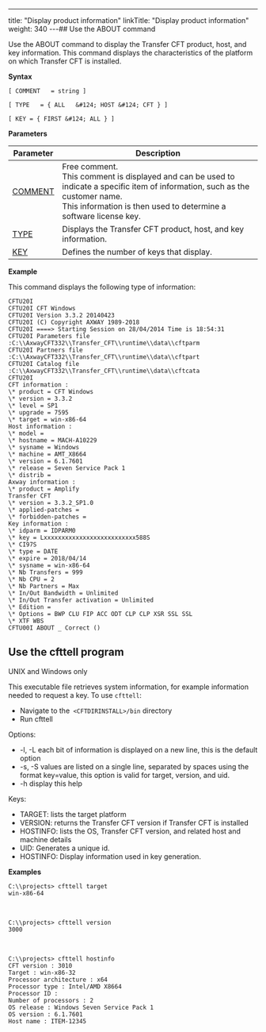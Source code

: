 ---
title: "Display product information"
linkTitle: "Display product information"
weight: 340
---## Use the ABOUT command

Use the ABOUT command to display
the Transfer CFT product, host, and key information. This command displays the characteristics of the platform
on which Transfer CFT is installed.

******Syntax******

`[ COMMENT   = string ]`

`[ TYPE   = { ALL   &#124; HOST &#124; CFT } ]`

`[ KEY = { FIRST &#124; ALL } ]`

****Parameters****


| Parameter  | Description  |
| --- | --- |
| [COMMENT](../../../../c_intro_userinterfaces/command_summary/parameter_intro/comment) | Free comment.<br/> This comment is displayed and can be used to indicate a specific item of information, such as the customer name.<br/> This information is then used to determine a software license key. |
| [TYPE](../../../../c_intro_userinterfaces/command_summary/parameter_intro/type)  | Displays the Transfer CFT product, host, and key information.  |
| [KEY](../../../../c_intro_userinterfaces/command_summary/parameter_intro/key)  | Defines the number of keys that display.  |


****Example****

This command displays the following type of information:

```
CFTU20I
CFTU20I CFT Windows
CFTU20I Version 3.3.2 20140423
CFTU20I (C) Copyright AXWAY 1989-2018
CFTU20I ====> Starting Session on 28/04/2014 Time is 18:54:31
CFTU20I Parameters file :C:\\AxwayCFT332\\Transfer_CFT\\runtime\\data\\cftparm
CFTU20I Partners file :C:\\AxwayCFT332\\Transfer_CFT\\runtime\\data\\cftpart
CFTU20I Catalog file :C:\\AxwayCFT332\\Transfer_CFT\\runtime\\data\\cftcata
CFTU20I
CFT information :
\* product = CFT Windows
\* version = 3.3.2
\* level = SP1
\* upgrade = 7595
\* target = win-x86-64
Host information :
\* model =
\* hostname = MACH-A10229
\* sysname = Windows
\* machine = AMT_X8664
\* version = 6.1.7601
\* release = Seven Service Pack 1
\* distrib =
Axway information :
\* product = Amplify
Transfer CFT
\* version = 3.3.2_SP1.0
\* applied-patches =
\* forbidden-patches =
Key information :
\* idparm = IDPARM0
\* key = Lxxxxxxxxxxxxxxxxxxxxxxxxxx588S
\* CI97S
\* type = DATE
\* expire = 2018/04/14
\* sysname = win-x86-64
\* Nb Transfers = 999
\* Nb CPU = 2
\* Nb Partners = Max
\* In/Out Bandwidth = Unlimited
\* In/Out Transfer activation = Unlimited
\* Edition =
\* Options = BWP CLU FIP ACC ODT CLP CLP XSR SSL SSL
\* XTF WBS
CFTU00I ABOUT _ Correct ()
```
<span id="CFTTELL"></span>

## Use the cfttell program

UNIX and Windows only

This executable file retrieves system information, for example information needed to request a key. To use `cfttell`:

* Navigate to the` <CFTDIRINSTALL>/bin` directory
* Run cfttell

Options:

* -l, -L each bit of information is displayed on a new line, this is the default option
* -s, -S values are listed on a single line, separated by spaces using the format key=value, this option is valid for target, version, and uid.
* -h display this help

Keys:

* TARGET: lists the target platform
* VERSION: returns the Transfer CFT version if Transfer CFT is installed
* HOSTINFO: lists the OS, Transfer CFT version, and related host and machine details
* UID: Generates a unique id.
* HOSTINFO: Display information used in key generation.

****Examples****

```
C:\\projects> cfttell target
win-x86-64
```

 

```
C:\\projects> cfttell version
3000
```

 

```
C:\\projects> cfttell hostinfo
CFT version : 3010
Target : win-x86-32
Processor architecture : x64
Processor type : Intel/AMD X8664
Processor ID :
Number of processors : 2
OS release : Windows Seven Service Pack 1
OS version : 6.1.7601
Host name : ITEM-12345
```
